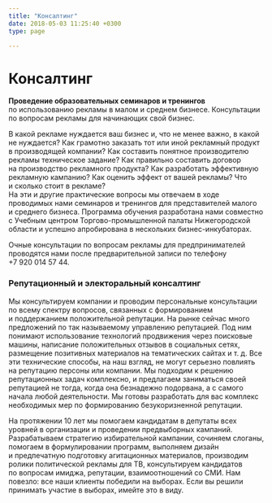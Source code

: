 ```yaml
---
title: "Консалтинг"
date: 2018-05-03 11:25:40 +0300
type: page

---
```

# Консалтинг

**Проведение образовательных семинаров и&nbsp;тренингов** по&nbsp;использованию рекламы в&nbsp;малом и&nbsp;среднем бизнесе. Консультации по&nbsp;вопросам рекламы для начинающих свой бизнес.

В&nbsp;какой рекламе нуждается ваш бизнес и, что не&nbsp;менее важно, в&nbsp;какой не&nbsp;нуждается? Как грамотно заказать тот или иной рекламный продукт в&nbsp;производящей компании? Как составить понятное производителю рекламы техническое задание? Как правильно составить договор на&nbsp;производство рекламного продукта? Как разработать эффективную рекламную кампанию? Как оценить эффект от&nbsp;вашей рекламы? Что и&nbsp;сколько стоит в&nbsp;рекламе?<br />
На&nbsp;эти и&nbsp;другие практические вопросы мы&nbsp;отвечаем в&nbsp;ходе проводимых нами семинаров и&nbsp;тренингов для представителей малого и&nbsp;среднего бизнеса. Программа обучения разработана нами совместно с&nbsp;Учебным центром <nobr>Торгово-промышленной</nobr> палаты Нижегородской области и&nbsp;успешно апробирована в&nbsp;нескольких <nobr>бизнес-инкубаторах</nobr>.

Очные консультации по&nbsp;вопросам рекламы для предпринимателей проводятся нами после предварительной записи по&nbsp;телефону +7&nbsp;920&nbsp;014&nbsp;57&nbsp;44.

### Репутационный и&nbsp;электоральный консалтинг

Мы&nbsp;консультируем компании и&nbsp;проводим персональные консультации по&nbsp;всему спектру вопросов, связанных с&nbsp;формированием и&nbsp;поддержанием положительной репутации. На&nbsp;рынке сейчас много предложений по&nbsp;так называемому управлению репутацией. Под ним понимают использование технологий продвижения через поисковые машины, написание положительных отзывов в&nbsp;социальных сетях, размещение позитивных материалов на&nbsp;тематических сайтах <nobr>и т. д.</nobr> Все эти технические способы, на&nbsp;наш взгляд, не&nbsp;могут серьезно повлиять на&nbsp;репутацию персоны или компании. Мы&nbsp;подходим к&nbsp;решению репутационных задач комплексно, и&nbsp;предлагаем заниматься своей репутацией не&nbsp;тогда, когда она безнадежно подорвана, а&nbsp;с&nbsp;самого начала любой деятельности. Мы&nbsp;готовы разработать для вас комплекс необходимых мер по&nbsp;формированию безукоризненной репутации.

На&nbsp;протяжении 10 лет мы&nbsp;помогаем кандидатам в&nbsp;депутаты всех уровней в&nbsp;организации и&nbsp;проведении предвыборных кампаний. Разрабатываем стратегию избирательной кампании, сочиняем слоганы, помогаем в&nbsp;формулировании программ, выполняем дизайн и&nbsp;предпечатную подготовку агитационных материалов, производим ролики политической рекламы для ТВ, консультируем кандидатов по&nbsp;вопросам имиджа, репутации, взаимоотношений со&nbsp;СМИ. Нам повезло: все наши клиенты победили на&nbsp;выборах. Если вы&nbsp;решили принимать участие в&nbsp;выборах, имейте это в&nbsp;виду.

